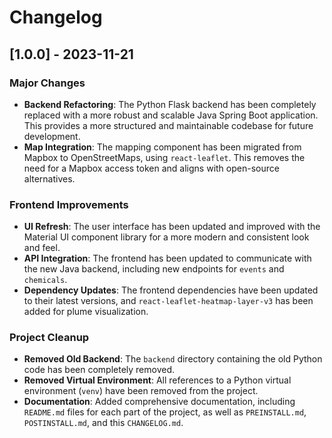 # Changelog

## [1.0.0] - 2023-11-21

### Major Changes
- **Backend Refactoring**: The Python Flask backend has been completely replaced with a more robust and scalable Java Spring Boot application. This provides a more structured and maintainable codebase for future development.
- **Map Integration**: The mapping component has been migrated from Mapbox to OpenStreetMaps, using `react-leaflet`. This removes the need for a Mapbox access token and aligns with open-source alternatives.

### Frontend Improvements
- **UI Refresh**: The user interface has been updated and improved with the Material UI component library for a more modern and consistent look and feel.
- **API Integration**: The frontend has been updated to communicate with the new Java backend, including new endpoints for `events` and `chemicals`.
- **Dependency Updates**: The frontend dependencies have been updated to their latest versions, and `react-leaflet-heatmap-layer-v3` has been added for plume visualization.

### Project Cleanup
- **Removed Old Backend**: The `backend` directory containing the old Python code has been completely removed.
- **Removed Virtual Environment**: All references to a Python virtual environment (`venv`) have been removed from the project.
- **Documentation**: Added comprehensive documentation, including `README.md` files for each part of the project, as well as `PREINSTALL.md`, `POSTINSTALL.md`, and this `CHANGELOG.md`.
